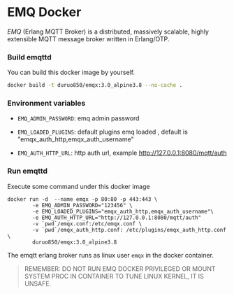 # EMQ Docker

*EMQ* (Erlang MQTT Broker) is a distributed, massively scalable, highly extensible MQTT message broker written in Erlang/OTP.


### Build emqttd

You can build this docker image by yourself.

```bash
docker build -t duruo850/emqx:3.0_alpine3.8 --no-cache .
```

### Environment variables

- `EMQ_ADMIN_PASSWORD`: emq admin password 

- `EMQ_LOADED_PLUGINS`: default plugins emq loaded , default is "emqx_auth_http,emqx_auth_username"

- `EMQ_AUTH_HTTP_URL`: http auth url, example http://127.0.0.1:8080/mqtt/auth

### Run emqttd

Execute some command under this docker image

```
docker run -d  --name emqx -p 80:80 -p 443:443 \
        -e EMQ_ADMIN_PASSWORD="123456" \
        -e EMQ_LOADED_PLUGINS="emqx_auth_http,emqx_auth_username"\
        -e EMQ_AUTH_HTTP_URL="http://127.0.0.1:8080/mqtt/auth"
        -v `pwd`/emqx.conf:/etc/emqx.conf \
        -v `pwd`/emqx_auth_http.conf: /etc/plugins/emqx_auth_http.conf \
        duruo850/emqx:3.0_alpine3.8
```

The emqtt erlang broker runs as linux user `emqx` in the docker container.



> REMEMBER: DO NOT RUN EMQ DOCKER PRIVILEGED OR MOUNT SYSTEM PROC IN CONTAINER TO TUNE LINUX KERNEL, IT IS UNSAFE.
